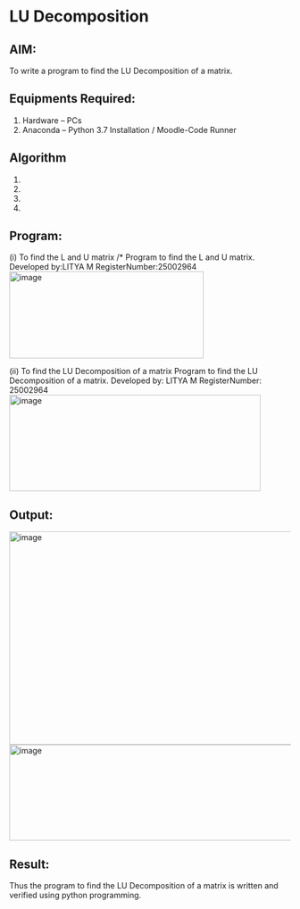 # LU Decomposition 

## AIM:
To write a program to find the LU Decomposition of a matrix.

## Equipments Required:
1. Hardware – PCs
2. Anaconda – Python 3.7 Installation / Moodle-Code Runner

## Algorithm
1. 
2. 
3. 
4. 

## Program:
(i) To find the L and U matrix
/*
Program to find the L and U matrix.
Developed by:LITYA M 
RegisterNumber:25002964 
<img width="348" height="156" alt="image" src="https://github.com/user-attachments/assets/de1b2e3a-c3cc-4c17-ae97-71ee3356e410" />


(ii) To find the LU Decomposition of a matrix
Program to find the LU Decomposition of a matrix.
Developed by: LITYA M
RegisterNumber: 25002964
<img width="450" height="173" alt="image" src="https://github.com/user-attachments/assets/9384cdca-b0ed-4612-a965-b9f1e02e6b81" />



## Output:

<img width="1125" height="382" alt="image" src="https://github.com/user-attachments/assets/752ac994-ce25-45ad-8cf9-922b0b9e4554" />

<img width="876" height="172" alt="image" src="https://github.com/user-attachments/assets/3ec1ba66-8d64-4ef8-9bf1-d126b45d170c" />

## Result:
Thus the program to find the LU Decomposition of a matrix is written and verified using python programming.

